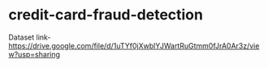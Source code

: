 # credit-card-fraud-detection

Dataset link- https://drive.google.com/file/d/1uTYf0jXwblYJWartRuGtmm0fJrA0Ar3z/view?usp=sharing
